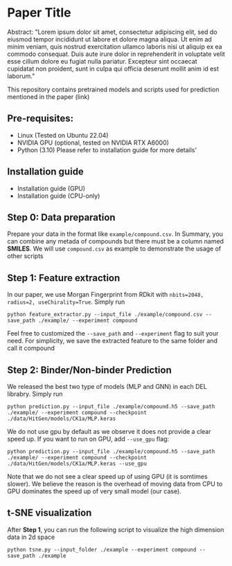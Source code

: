 # Paper Title
Abstract:
"Lorem ipsum dolor sit amet, consectetur adipiscing elit, sed do eiusmod tempor incididunt ut labore et dolore magna aliqua. Ut enim ad minim veniam, quis nostrud exercitation ullamco laboris nisi ut aliquip ex ea commodo consequat. Duis aute irure dolor in reprehenderit in voluptate velit esse cillum dolore eu fugiat nulla pariatur. Excepteur sint occaecat cupidatat non proident, sunt in culpa qui officia deserunt mollit anim id est laborum."

This repository contains pretrained models and scripts used for prediction mentioned in the paper (link)

## Pre-requisites:
- Linux (Tested on Ubuntu 22.04)
- NVIDIA GPU (optional, tested on NVIDIA RTX A6000)
- Python (3.10)
Please refer to installation guide for more details'

## Installation guide
- Installation guide (GPU)
- Installation guide (CPU-only)

## Step 0: Data preparation
Prepare your data in the format like `example/compound.csv`. In Summary, you can combine any metada of compounds but there must be a column named **SMILES**. We will use `compound.csv` as example to demonstrate the usage of other scripts


## Step 1: Feature extraction
In our paper, we use Morgan Fingerprint from RDkit with `nbits=2048, radius=2, useChirality=True`. Simply run
```
python feature_extractor.py --input_file ./example/compound.csv --save_path ./example/ --experiment compound
```
Feel free to customized the `--save_path` and `--experiment` flag to suit your need. For simplicity, we save the extracted feature to the same folder and call it compound

## Step 2: Binder/Non-binder Prediction
We released the best two type of models (MLP and GNN) in each DEL librabry. Simply run
```
python prediction.py --input_file ./example/compound.h5 --save_path ./example/ --experiment compound --checkpoint ./data/HitGen/models/CK1a/MLP.keras
```

We do not use gpu by default as we observe it does not provide a clear speed up. If you want to run on GPU, add `--use_gpu` flag:
```
python prediction.py --input_file ./example/compound.h5 --save_path ./example/ --experiment compound --checkpoint ./data/HitGen/models/CK1a/MLP.keras --use_gpu
```
Note that we do not see a clear speed up of using GPU (it is somtimes slower). We believe the reason is the overhead of moving data from CPU to GPU dominates the speed up of very small model (our case).

## t-SNE visualization
After **Step 1**, you can run the following script to visualize the high dimension data in 2d space
```
python tsne.py --input_folder ./example --experiment compound --save_path ./example
```











